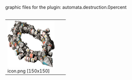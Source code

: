 graphic files for the plugin: automata.destruction.0percent<br>
<br>
<table>
	<tr valign="bottom">
		<td><a href="https://github.com/zuckungtest/endless-sky-plugins/blob/main/myplugins/automata.destruction.0percent/icon.png"><img src="https://raw.githubusercontent.com/zuckungtest/endless-sky-plugins/refs/heads/main/myplugins/automata.destruction.0percent/icon.png" width="150" height="150"></a><br>
		icon.png [150x150]</td>
		<td></td>
		<td></td>
	</tr>
</table>
